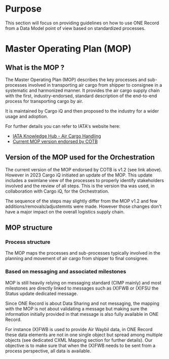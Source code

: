 # Purpose

This section will focus on providing guidelines on how to use ONE Record from a Data Model point of view based on standardized processes.

# Master Operating Plan (MOP)
## What is the MOP ?
The Master Operating Plan (MOP) describes the key processes and sub-processes involved in transporting air cargo from shipper to consignee in a systematic and harmonized manner. It provides the air cargo supply chain with the first, industry-endorsed, standard description of the end-to-end process for transporting cargo by air.

It is maintained by Cargo iQ and then proposed to the industry for a wider usage and adoption.

For further details you can refer to IATA's website here:

- [IATA Knowledge Hub - Air Cargo Handling](https://www.iata.org/en/publications/newsletters/iata-knowledge-hub/what-to-know-about-air-cargo-handling/)
- [Current MOP version endorsed by COTB](https://a71bcec4-d0e1-4b94-80d6-695ec0bd0435.filesusr.com/ugd/722a02_e289dc70805f4bd491a467906f728abc.pdf)


## Version of the MOP used for the Orchestration
The current version of the MOP endorsed by COTB is v1.2 (see link above). However in 2023 Cargo iQ initiated an update of the MOP. This update includes a swimlane view of the processes to properly identify stakeholders involved and the review of all steps. This is the version tha was used, in collaboration with Cargo iQ, for the Orchestration.

The sequence of the steps may slightly differ from the MOP v1.2 and few additions/removals/adjustemnts were made. However those changes don't have a major impact on the overall logistics supply chain.

## MOP structure

### Process structure

The MOP maps the processes and sub-processes typically involved in the planning and movement of air cargo from shipper to final consignee.

### Based on messaging and associated milestones

MOP is still heavily relying on messaging standard (CIMP mainly) and most milestones are directly linked to messages such as (X)FWB or (X)FSU the Status update dedicated message.

Since ONE Record is about Data Sharing and not messaging, the mapping with the MOP is not about validating a message but making sure the information initially provided in that message is also fully available in ONE Record.

For instance (X)FWB is used to provide Air Waybil data, in ONE Record these data elements are not in one single object but spread among multiple objects (see dedicated CXML Mapping section for further details). Our objective is to make sure that when the (X)FWB needs to be sent from a process perspective, all data is available.
